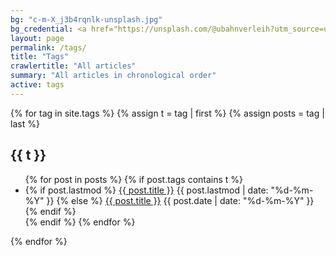 ```yaml
---
bg: "c-m-X_j3b4rqnlk-unsplash.jpg"
bg_credential: <a href="https://unsplash.com/@ubahnverleih?utm_source=unsplash&utm_medium=referral&utm_content=creditCopyText">C M</a> on <a href="https://unsplash.com/?utm_source=unsplash&utm_medium=referral&utm_content=creditCopyText">Unsplash</a>
layout: page
permalink: /tags/
title: "Tags"
crawlertitle: "All articles"
summary: "All articles in chronological order"
active: tags
---
```


{% for tag in site.tags %}
  {% assign t = tag | first %}
  {% assign posts = tag | last %}

  <h2 class="category-key" id="{{ t | downcase }}">{{ t }}</h2>

  <ul class="year">
    {% for post in posts %}
      {% if post.tags contains t %}
        <li>
          {% if post.lastmod %}
            <a href="{{ post.url | relative_url}}">{{ post.title }}</a>
            <span class="date">{{ post.lastmod | date: "%d-%m-%Y"  }}</span>
          {% else %}
            <a href="{{ post.url | relative_url}}">{{ post.title }}</a>
            <span class="date">{{ post.date | date: "%d-%m-%Y"  }}</span>
          {% endif %}
        </li>
      {% endif %}
    {% endfor %}
  </ul>

{% endfor %}
